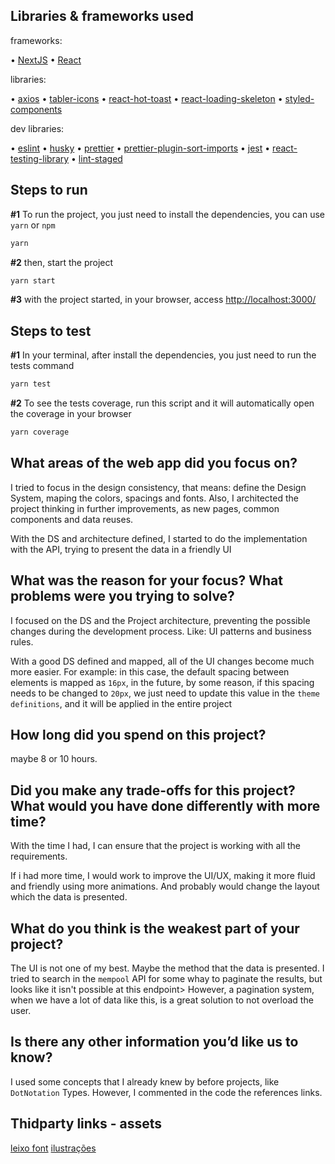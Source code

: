 
## Libraries & frameworks used
frameworks:

• [NextJS](https://nextjs.org/)
• [React](https://react.dev/ "React")

libraries:

• [axios](https://www.npmjs.com/package/axios "axios")
• [tabler-icons](https://tabler.io/icons "tabler icons")
• [react-hot-toast](https://react-hot-toast.com/docs "react hot toast")
• [react-loading-skeleton](https://www.npmjs.com/package/react-loading-skeleton "react loading skeleton")
• [styled-components](https://styled-components.com/ "styled components")
  
dev libraries:

• [eslint](https://eslint.org "eslint")
• [husky](https://github.com/typicode/husky#readme "husky")
• [prettier](https://prettier.io "prettier")
• [prettier-plugin-sort-imports](https://www.npmjs.com/package/@trivago/prettier-plugin-sort-imports "sort imports")
• [jest](https://jestjs.io/ "jest")
• [react-testing-library](https://github.com/testing-library/react-testing-library#readme "testing library")
• [lint-staged](https://github.com/lint-staged/lint-staged#readme "lint staged")

## Steps to run
**#1** To run the project, you just need to install the dependencies, you can use `yarn` or `npm`

```bash
yarn
```

**#2** then, start the project

```bash
yarn start
```

**#3** with the project started, in your browser, access  [http://localhost:3000/](http://localhost:3000/)
  
## Steps to test
**#1** In your terminal, after install the dependencies, you just need to run the tests command

```bash
yarn test
```

**#2** To see the tests coverage, run this script and it will automatically open the coverage in your browser

```bash
yarn coverage
```

## What areas of the web app did you focus on?
I tried to focus in the design consistency, that means: define the Design System, maping the colors, spacings and fonts. Also, I architected the project thinking in further improvements, as new pages, common components and data reuses. 

With the DS and architecture defined, I started to do the implementation with the API, trying to present the data in a friendly UI 
  

## What was the reason for your focus? What problems were you trying to solve?
I focused on the DS and the Project architecture, preventing the possible changes during the development process. Like: UI patterns and business rules.

With a good DS defined and mapped, all of the UI changes become much more easier. For example: in this case, the default spacing between elements is mapped as `16px`, in the future, by some reason, if this spacing needs to be changed to `20px`, we just need to update this value in the `theme definitions`, and it will be applied in the entire project
  

## How long did you spend on this project?
maybe 8 or 10 hours.

  

## Did you make any trade-offs for this project? What would you have done differently with more time?
With the time I had, I can ensure that the project is working with all the requirements.

If i had more time, I would work to improve the UI/UX, making it more fluid and friendly using more animations. And probably would change the layout which the data is presented.
  
## What do you think is the weakest part of your project?
The UI is not one of my best. Maybe the method that the data is presented.
I tried to search in the `mempool` API for some whay to paginate the results, but looks like it isn't possible at this endpoint> However, a pagination system, when we have a lot of data like this, is a great solution to not overload the user.

## Is there any other information you’d like us to know?
I used some concepts that I already knew by before projects, like `DotNotation` Types. However, I commented in the code the references links.


## Thidparty links - assets
[leixo font](https://www.dafont.com/leixo.font, "leixo font")
[ilustrações](https://iconscout.com/illustrations, "ilustrações")